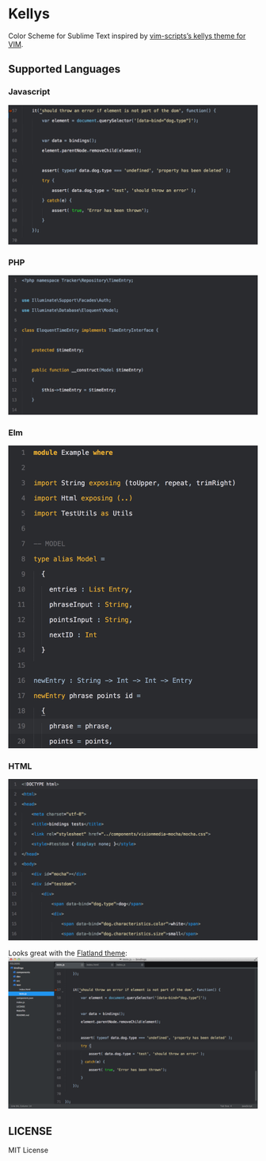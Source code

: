 Kellys
======

Color Scheme for Sublime Text inspired by [vim-scripts’s kellys theme for VIM](https://github.com/vim-scripts/kellys).

Supported Languages
-------------------

### Javascript
![JavaScript syntax](screenshot-js.png)

### PHP
![PHP syntax](screenshot-php.png)

### Elm
![Elm syntax](screenshot-elm.png)

### HTML
![HTML syntax](screenshot-html.png)

Looks great with the [Flatland theme](https://github.com/thinkpixellab/flatland):
![with Flatland theme](screenshot-flatland.png)

LICENSE
-------

MIT License
